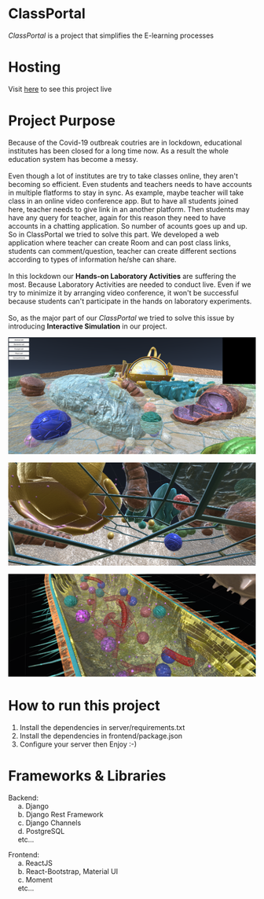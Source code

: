 # ClassPortal
<i>ClassPortal</i> is a project that simplifies the E-learning processes

# Hosting
Visit <a target="_blank" href="https://classportal.herokuapp.com/">here</a> to see this project live

# Project Purpose
Because of the Covid-19 outbreak coutries are in lockdown, educational institutes has been closed for a long time now. As a result the whole education system has become a messy. <br /> <br />
Even though a lot of institutes are try to take classes online, they aren't becoming so efficient. Even students and teachers needs to have accounts in multiple flatforms to stay in sync. As example, maybe teacher will take class in an online video conference app. But to have all students joined here, teacher needs to give link in an another platform. Then students may have any query for teacher, again for this reason they need to have accounts in a chatting application. So number of acounts goes up and up.
So in ClassPortal we tried to solve this part. We developed a web application where teacher can create Room and can post class links, students can comment/question, teacher can create different sections according to types of information he/she can share.
<br /> <br />
In this lockdown our <b>Hands-on Laboratory Activities</b> are suffering the most. Because Laboratory Activities are needed to conduct live. Even if we try to minimize it by arranging video conference, it won't be successful because students can't participate in the hands on laboratory experiments.
<br /> <br />
So, as the major part of our <i>ClassPortal</i> we tried to solve this issue by introducing <b>Interactive Simulation</b> in our project.

![alt text](https://github.com/ShahriarDhruvo/DU_Hackathon/blob/main/screenshots/Screenshot%20(150).png?raw=true)

![alt text](https://github.com/ShahriarDhruvo/DU_Hackathon/blob/main/screenshots/Screenshot%20(154).png?raw=true)

![alt text](https://github.com/ShahriarDhruvo/DU_Hackathon/blob/main/screenshots/Screenshot%20(155).png?raw=true)

# How to run this project
1. Install the dependencies in server/requirements.txt
2. Install the dependencies in frontend/package.json
3. Configure your server then Enjoy :-)

# Frameworks & Libraries
Backend: <br />
  &nbsp;&nbsp;&nbsp;&nbsp; a. Django <br />
  &nbsp;&nbsp;&nbsp;&nbsp; b. Django Rest Framework <br />
  &nbsp;&nbsp;&nbsp;&nbsp; c. Django Channels <br />
  &nbsp;&nbsp;&nbsp;&nbsp; d. PostgreSQL <br />
  &nbsp;&nbsp;&nbsp;&nbsp; etc... <br />
  
Frontend: <br />
  &nbsp;&nbsp;&nbsp;&nbsp; a. ReactJS <br />
  &nbsp;&nbsp;&nbsp;&nbsp; b. React-Bootstrap, Material UI <br />
  &nbsp;&nbsp;&nbsp;&nbsp; c. Moment <br />
  &nbsp;&nbsp;&nbsp;&nbsp; etc... <br />

